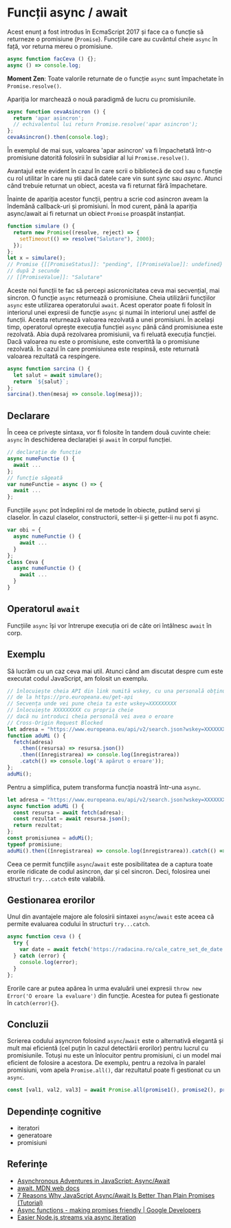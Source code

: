 # Funcții async / await

Acest enunț a fost introdus în EcmaScript 2017 și face ca o funcție să returneze o promisiune (`Promise`). Funcțiile care au cuvântul cheie `async` în față, vor returna mereu o promisiune.

```javascript
async function facCeva () {};
async () => console.log;
```

**Moment Zen**: Toate valorile returnate de o funcție `async` sunt împachetate în `Promise.resolve()`.

Apariția lor marchează o nouă paradigmă de lucru cu promisiunile.

```javascript
async function cevaAsincron () {
  return 'apar asincron';
  // echivalentul lui return Promise.resolve('apar asincron');
};
cevaAsincron().then(console.log);
```

În exemplul de mai sus, valoarea 'apar asincron' va fi împachetată într-o promisiune datorită folosirii în subsidiar al lui `Promise.resolve()`.

Avantajul este evident în cazul în care scrii o bibliotecă de cod sau o funcție cu rol utilitar în care nu știi dacă datele care vin sunt *sync* sau *async*. Atunci când trebuie returnat un obiect, acesta va fi returnat fără împachetare.

Înainte de apariția acestor funcții, pentru a scrie cod asincron aveam la îndemână callback-uri și promisiuni. În mod curent, până la apariția async/await ai fi returnat un obiect `Promise` proaspăt instanțiat.

```javascript
function simulare () {
  return new Promise((resolve, reject) => {
    setTimeout(() => resolve("Salutare"), 2000);
  });
};
let x = simulare();
// Promise {[[PromiseStatus]]: "pending", [[PromiseValue]]: undefined}
// după 2 secunde
// [[PromiseValue]]: "Salutare"
```

Aceste noi funcții te fac să percepi asicronicitatea ceva mai secvențial, mai sincron. O funcție `async` returnează o promisiune. Cheia utilizării funcțiilor `async` este utilizarea operatorului `await`. Acest operator poate fi folosit în interiorul unei expresii de funcție `async` și numai în interiorul unei astfel de funcții. Acesta returnează valoarea rezolvată a unei promisiuni. În același timp, operatorul oprește execuția funcției `async` până când promisiunea este rezolvată. Abia după rezolvarea promisiunii, va fi reluată execuția funcției. Dacă valoarea nu este o promisiune, este convertită la o promisiune rezolvată. În cazul în care promisiunea este respinsă, este returnată valoarea rezultată ca respingere.

```javascript
async function sarcina () {
  let salut = await simulare();
  return `${salut}`;
};
sarcina().then(mesaj => console.log(mesaj));
```

## Declarare

În ceea ce privește sintaxa, vor fi folosite în tandem două cuvinte cheie: `async` în deschiderea declarației și `await` în corpul funcției.

```javascript
// declarație de funcție
async numeFunctie () {
  await ...
};
// funcție săgeată
var numeFunctie = async () => {
  await ...
};
```

Funcțiile `async` pot îndeplini rol de metode în obiecte, putând servi și claselor. În cazul claselor, constructorii, setter-ii și getter-ii nu pot fi async.

```javascript
var obi = {
  async numeFunctie () {
    await ...
  }
};
class Ceva {
  async numeFunctie () {
    await ...
  }
}
```

## Operatorul `await`

Funcțiile `async` își vor întrerupe execuția ori de câte ori întâlnesc `await` în corp.

## Exemplu

Să lucrăm cu un caz ceva mai util. Atunci când am discutat despre cum este executat codul JavaScript, am folosit un exemplu.

```javascript
// înlocuiește cheia API din link numită wskey, cu una personală obținută
// de la https://pro.europeana.eu/get-api
// Secvența unde vei pune cheia ta este wskey=XXXXXXXXX
// înlocuiește XXXXXXXXX cu propria cheie
// dacă nu introduci cheia personală vei avea o eroare
// Cross-Origin Request Blocked
let adresa = "https://www.europeana.eu/api/v2/search.json?wskey=XXXXXXXXX&query=The%20Fraternity%20between%20Romanian%20and%20French%20Army";
function aduMi () {
  fetch(adresa)
    .then((resursa) => resursa.json())
    .then((înregistrarea) => console.log(înregistrarea))
    .catch(() => console.log('A apărut o eroare'));
};
aduMi();
```

Pentru a simplifica, putem transforma funcția noastră într-una `async`.

```javascript
let adresa = "https://www.europeana.eu/api/v2/search.json?wskey=XXXXXXXXX&query=The%20Fraternity%20between%20Romanian%20and%20French%20Army";
async function aduMi () {
  const resursa = await fetch(adresa);
  const rezultat = await resursa.json();
  return rezultat;
};
const promisiunea = aduMi();
typeof promisiune;
aduMi().then((înregistrarea) => console.log(înregistrarea)).catch(() => console.log('A apărut o eroare'));
```

Ceea ce permit funcțiile `async`/`await` este posibilitatea de a captura toate erorile ridicate de codul asincron, dar și cel sincron. Deci, folosirea unei structuri `try...catch` este valabilă.

## Gestionarea erorilor

Unul din avantajele majore ale folosirii sintaxei `async`/`await` este aceea că permite evaluarea codului în structuri `try...catch`.

```javascript
async function ceva () {
  try {
    var date = await fetch('https://radacina.ro/cale_catre_set_de_date');
  } catch (error) {
    console.log(error);
  }
};
```

Erorile care ar putea apărea în urma evaluării unei expresii `throw new Error('O eroare la evaluare')` din funcție. Acestea for putea fi gestionate în `catch(error){}`.

## Concluzii

Scrierea codului asyncron folosind `async`/`await` este o alternativă elegantă și mult mai eficientă (cel puțin în cazul detectării erorilor) pentru lucrul cu promisiunile. Totuși nu este un înlocuitor pentru promisiuni, ci un model mai eficient de folosire a acestora. De exemplu, pentru a rezolva în paralel promisiuni, vom apela `Promise.all()`, dar rezultatul poate fi gestionat cu un `async`.

```javascript
const [val1, val2, val3] = await Promise.all(promise1(), promise2(), promise3())
```

## Dependințe cognitive

- iteratori
- generatoare
- promisiuni

## Referințe

- [Asynchronous Adventures in JavaScript: Async/Await](https://medium.com/dailyjs/asynchronous-adventures-in-javascript-async-await-bd2e62f37ffd)
- [await. MDN web docs](https://developer.mozilla.org/en-US/docs/Web/JavaScript/Reference/Operators/await)
- [7 Reasons Why JavaScript Async/Await Is Better Than Plain Promises (Tutorial)](https://dev.to/gafi/7-reasons-to-always-use-async-await-over-plain-promises-tutorial-4ej9)
- [Async functions - making promises friendly | Google Developers](https://developers.google.com/web/fundamentals/primers/async-functions)
- [Easier Node.js streams via async iteration](https://2ality.com/2019/11/nodejs-streams-async-iteration.html)
